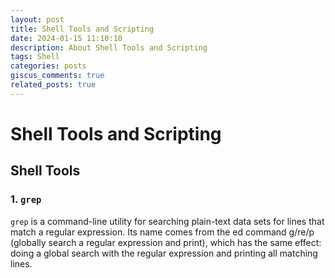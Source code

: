 ```yaml
---
layout: post
title: Shell Tools and Scripting
date: 2024-01-15 11:10:10
description: About Shell Tools and Scripting
tags: Shell
categories: posts
giscus_comments: true
related_posts: true
---
```


# Shell Tools and Scripting

## Shell Tools

### 1. `grep`

`grep` is a command-line utility for searching plain-text data sets for lines that match a regular expression. Its name comes from the ed command g/re/p (globally search a regular expression and print), which has the same effect: doing a global search with the regular expression and printing all matching lines.
